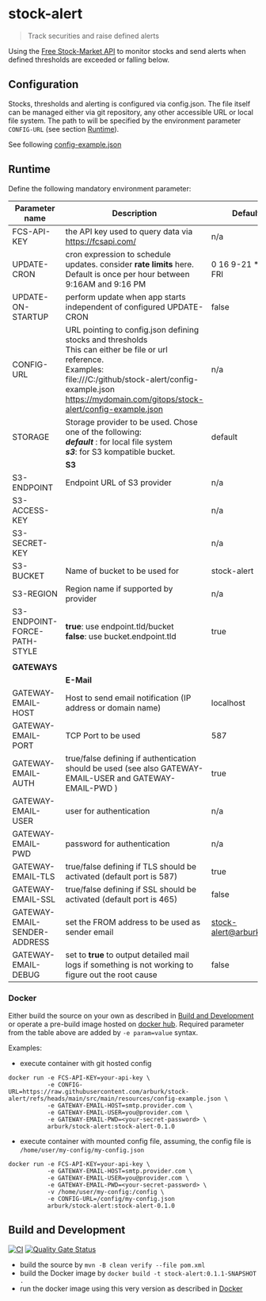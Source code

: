 # stock-alert

> Track securities and raise defined alerts

Using the [Free Stock-Market API](https://fcsapi.com/document/stock-api#stock-report)
to monitor stocks and send alerts when defined thresholds are exceeded or falling below.




## Configuration

Stocks, thresholds and alerting is configured via config.json. The file itself can be managed either via git repository,
any other accessible URL or local file system. The path to will be specified by the environment parameter ``CONFIG-URL``
(see section [Runtime](#runtime)).

See following [config-example.json](src/main/resources/config-example.json)



## Runtime

Define the following mandatory environment parameter:

| Parameter name                | Description                                                                                                                                                                                                                                           | Default value                 |
|-------------------------------|-------------------------------------------------------------------------------------------------------------------------------------------------------------------------------------------------------------------------------------------------------|-------------------------------|
| FCS-API-KEY                   | the API key used to query data via https://fcsapi.com/                                                                                                                                                                                                | n/a                           |
| UPDATE-CRON                   | cron expression to schedule updates. consider __rate limits__ here.<br/> Default is once per hour between 9:16AM and 9:16 PM                                                                                                                          | 0 16 9-21 * * MON-FRI         |
| UPDATE-ON-STARTUP             | perform update when app starts independent of configured UPDATE-CRON                                                                                                                                                                                  | false                         |
| CONFIG-URL                    | URL pointing to config.json defining stocks and thresholds  <br/> This can either be file or url reference. <br/> Examples: <br/> file:///C:/github/stock-alert/config-example.json <br/> https://mydomain.com/gitops/stock-alert/config-example.json | n/a                           |
| STORAGE                       | Storage provider to be used. Chose one of the following: <br>___default___ : for local file system<br/>___s3___: for S3 kompatible bucket.                                                                                                            | default                       |
|                               | __S3__                                                                                                                                                                                                                                                |                               |
| S3-ENDPOINT                   | Endpoint URL of S3 provider                                                                                                                                                                                                                           | n/a                           |
| S3-ACCESS-KEY                 |                                                                                                                                                                                                                                                       | n/a                           |
| S3-SECRET-KEY                 |                                                                                                                                                                                                                                                       | n/a                           |
| S3-BUCKET                     | Name of bucket to be used for                                                                                                                                                                                                                         | stock-alert                   |
| S3-REGION                     | Region name if supported by provider                                                                                                                                                                                                                  | n/a                           |
| S3-ENDPOINT-FORCE-PATH-STYLE  | __true__: use endpoint.tld/bucket <br/> __false__: use bucket.endpoint.tld                                                                                                                                                                            | true                          |
||||
| __GATEWAYS__                  |                                                                                                                                                                                                                                                       |                               |
|                               | __E-Mail__                                                                                                                                                                                                                                            |                               | 
| GATEWAY-EMAIL-HOST            | Host to send email notification (IP address or domain name)                                                                                                                                                                                           | localhost                     |
| GATEWAY-EMAIL-PORT            | TCP Port to be used                                                                                                                                                                                                                                   | 587                           |
| GATEWAY-EMAIL-AUTH            | true/false defining if authentication should be used (see also GATEWAY-EMAIL-USER and GATEWAY-EMAIL-PWD )                                                                                                                                             | true                          |
| GATEWAY-EMAIL-USER            | user for authentication                                                                                                                                                                                                                               | n/a                           |
| GATEWAY-EMAIL-PWD             | password for authentication                                                                                                                                                                                                                           | n/a                           |
| GATEWAY-EMAIL-TLS             | true/false defining if TLS should be activated (default port is 587)                                                                                                                                                                                  | true                          |
| GATEWAY-EMAIL-SSL             | true/false defining if SSL should be activated (default port is 465)                                                                                                                                                                                  | false                         |
| GATEWAY-EMAIL-SENDER-ADDRESS  | set the FROM address to be used as sender email                                                                                                                                                                                                       | stock-alert@arburk.github.com |
| GATEWAY-EMAIL-DEBUG           | set to __true__ to output detailed mail logs if something is not working to figure out the root cause                                                                                                                                                 | false                         |

### Docker
Either build the source on your own as described in  [Build and Development](#build-and-development) or operate a pre-build
image hosted on [docker hub](https://hub.docker.com/r/arburk/stock-alert).
Required parameter from the table above are added by ``-e param=value`` syntax. 

Examples:
- execute container with git hosted config
```
docker run -e FCS-API-KEY=your-api-key \
           -e CONFIG-URL=https://raw.githubusercontent.com/arburk/stock-alert/refs/heads/main/src/main/resources/config-example.json \
           -e GATEWAY-EMAIL-HOST=smtp.provider.com \
           -e GATEWAY-EMAIL-USER=you@provider.com \
           -e GATEWAY-EMAIL-PWD=<your-secret-password> \
           arburk/stock-alert:stock-alert-0.1.0
```
- execute container with mounted config file, assuming, the config file is ``/home/user/my-config/my-config.json``
```
docker run -e FCS-API-KEY=your-api-key \
           -e GATEWAY-EMAIL-HOST=smtp.provider.com \
           -e GATEWAY-EMAIL-USER=you@provider.com \
           -e GATEWAY-EMAIL-PWD=<your-secret-password> \
           -v /home/user/my-config:/config \
           -e CONFIG-URL=/config/my-config.json
           arburk/stock-alert:stock-alert-0.1.0
```

## Build and Development

[![CI](https://github.com/arburk/stock-alert/actions/workflows/ci.yml/badge.svg?branch=main)](https://github.com/arburk/stock-alert/actions/workflows/ci.yml)
[![Quality Gate Status](https://sonarcloud.io/api/project_badges/measure?project=arburk_stock-alert&metric=alert_status)](https://sonarcloud.io/summary/new_code?id=arburk_stock-alert)

- build the source by ``mvn -B clean verify --file pom.xml``
- build the Docker image by ``docker build -t stock-alert:0.1.1-SNAPSHOT . ``
- run the docker image using this very version as described in [Docker](#docker)

